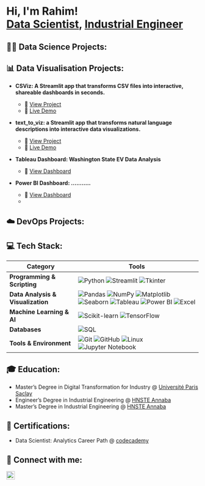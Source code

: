 <h1>Hi, I'm Rahim! <br/><a href="https://www.linkedin.com/in/abderahim-redouane-a6a9bb202/">Data Scientist</a>, <a href="https://www.linkedin.com/in/abderahim-redouane-a6a9bb202/">Industrial Engineer</a></h1>

<h2>👨‍💻 Data Science Projects:</h2>

<h2>📊 Data Visualisation Projects:</h2>

- <b>CSViz: A Streamlit app that transforms CSV files into interactive, shareable dashboards in seconds.</b>
  - 🔗 [View Project](https://github.com/abderahimred/csviz1)
  - 🔗 [Live Demo](https://csvizapp.streamlit.app/)
- <b>text_to_viz: a Streamlit app that transforms natural language descriptions into interactive data visualizations.</b>
  - 🔗 [View Project](https://github.com/abderahimred/text_to_viz)
  - 🔗 [Live Demo]((https://texttoviz.streamlit.app/))  
  
- <b>Tableau Dashboard: Washington State EV Data Analysis</b>
  - 🔗 [View Dashboard](https://public.tableau.com/app/profile/abderahim.redouane/viz/WashingtonStateEVDataAnalysis/Dashboard12)
- <b>Power BI Dashboard: ...........</b>
  - 🔗 [View Dashboard](https://public.tableau.com/app/profile/abderahim.redouane/viz/WashingtonStateEVDataAnalysis/Dashboard12)
  - 
<h2>☁️ DevOps Projects:</h2>

<h2>💻 Tech Stack:</h2>

| Category           | Tools |
|--------------------|-------|
| **Programming & Scripting** | ![Python](https://img.shields.io/badge/-Python-000?&logo=python) ![Streamlit](https://img.shields.io/badge/-Streamlit-000?&logo=streamlit) ![Tkinter](https://img.shields.io/badge/-Tkinter-000) |
| **Data Analysis & Visualization** | ![Pandas](https://img.shields.io/badge/-Pandas-000?&logo=pandas) ![NumPy](https://img.shields.io/badge/-NumPy-000?&logo=numpy) ![Matplotlib](https://img.shields.io/badge/-Matplotlib-000) ![Seaborn](https://img.shields.io/badge/-Seaborn-000) ![Tableau](https://img.shields.io/badge/-Tableau-000?&logo=tableau) ![Power BI](https://img.shields.io/badge/-PowerBI-000?&logo=powerbi) ![Excel](https://img.shields.io/badge/-Excel-000?&logo=microsoftexcel) |
| **Machine Learning & AI** | ![Scikit-learn](https://img.shields.io/badge/-Scikit--learn-000?&logo=scikitlearn) ![TensorFlow](https://img.shields.io/badge/-TensorFlow-000?&logo=tensorflow) |
| **Databases** | ![SQL](https://img.shields.io/badge/-SQL-000?&logo=sqlite) |
| **Tools & Environment** | ![Git](https://img.shields.io/badge/-Git-000?&logo=git) ![GitHub](https://img.shields.io/badge/-GitHub-000?&logo=github) ![Linux](https://img.shields.io/badge/-Linux-000?&logo=linux) ![Jupyter Notebook](https://img.shields.io/badge/-Jupyter-000?&logo=jupyter) |


<h2>🎓 Education:</h2>

- Master’s Degree in Digital Transformation for Industry @ <a href="https://www.universite-paris-saclay.fr/">Université Paris Saclay</a>
- Engineer’s Degree in Industrial Engineering @ <a href="https://ensti-annaba.dz/">HNSTE Annaba</a>
- Master’s Degree in Industrial Engineering @ <a href="https://ensti-annaba.dz/">HNSTE Annaba</a>

<h2>📜 Certifications:</h2>

- Data Scientist: Analytics Career Path @ <a href="https://www.codecademy.com/profiles/r1him/certificates/7dec503730a448c8b22bb251ada403f3">codecademy</a>

<h2> 🤳 Connect with me:</h2>

[<img align="left" alt="JoshMadakor | LinkedIn" width="22px" src="https://cdn.jsdelivr.net/npm/simple-icons@v3/icons/linkedin.svg" />][linkedin]



[linkedin]: https://www.linkedin.com/in/abderahim-redouane-a6a9bb202/


